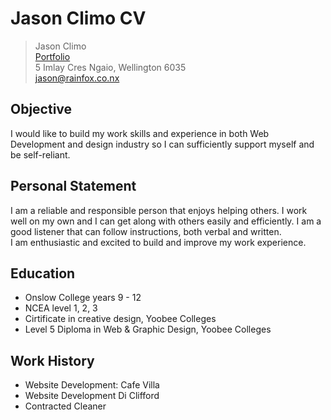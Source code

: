 # Jason Climo CV
> Jason Climo  
> [Portfolio](http://climostudios.online)  
> 5 Imlay Cres Ngaio, Wellington 6035  
> jason@rainfox.co.nx  

## Objective
I would like to build my work skills and experience in both Web Development and design industry so I can sufficiently support myself and be self-reliant.

## Personal Statement
I am a reliable and responsible person that enjoys helping others. I work well on my own and I can get along with others   easily and efficiently. I am a good listener that can follow instructions, both verbal and written.    
I am enthusiastic and excited to build and improve my work experience.  

## Education
* Onslow College years 9 - 12
* NCEA level 1, 2, 3
* Cirtificate in creative design, Yoobee Colleges
* Level 5 Diploma in Web & Graphic Design, Yoobee Colleges

## Work History
* Website Development: Cafe Villa
* Website Development Di Clifford
* Contracted Cleaner
